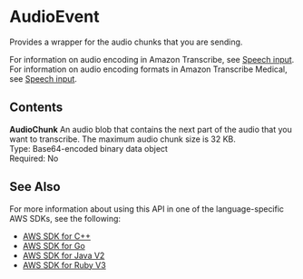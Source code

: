 # AudioEvent<a name="API_streaming_AudioEvent"></a>

Provides a wrapper for the audio chunks that you are sending\.

For information on audio encoding in Amazon Transcribe, see [Speech input](https://docs.aws.amazon.com/transcribe/latest/dg/input.html)\. For information on audio encoding formats in Amazon Transcribe Medical, see [Speech input](https://docs.aws.amazon.com/transcribe/latest/dg/input-med.html)\.

## Contents<a name="API_streaming_AudioEvent_Contents"></a>

 **AudioChunk**   <a name="transcribe-Type-streaming_AudioEvent-AudioChunk"></a>
An audio blob that contains the next part of the audio that you want to transcribe\. The maximum audio chunk size is 32 KB\.  
Type: Base64\-encoded binary data object  
Required: No

## See Also<a name="API_streaming_AudioEvent_SeeAlso"></a>

For more information about using this API in one of the language\-specific AWS SDKs, see the following:
+  [ AWS SDK for C\+\+](https://docs.aws.amazon.com/goto/SdkForCpp/transcribe-streaming-2017-10-26/AudioEvent) 
+  [ AWS SDK for Go](https://docs.aws.amazon.com/goto/SdkForGoV1/transcribe-streaming-2017-10-26/AudioEvent) 
+  [ AWS SDK for Java V2](https://docs.aws.amazon.com/goto/SdkForJavaV2/transcribe-streaming-2017-10-26/AudioEvent) 
+  [ AWS SDK for Ruby V3](https://docs.aws.amazon.com/goto/SdkForRubyV3/transcribe-streaming-2017-10-26/AudioEvent) 